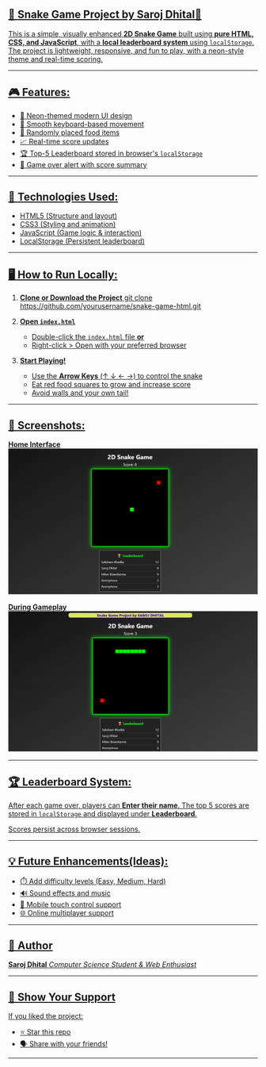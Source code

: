 <u><lu>
## 🐍 <u>**Snake Game Project by Saroj Dhital**</u>🐍

This is a simple, visually enhanced **2D Snake Game** built using **pure HTML, CSS, and JavaScript**, with a **local leaderboard system** using `localStorage`. The project is lightweight, responsive, and fun to play, with a neon-style theme and real-time scoring.
***
## 🎮 **Features:**
- 🎨 Neon-themed modern UI design
- 🧠 Smooth keyboard-based movement
- 🍎 Randomly placed food items
- 📈 Real-time score updates
- 🏆 Top-5 Leaderboard stored in browser's `localStorage`
- 🛑 Game over alert with score summary
***
## 🧱 **Technologies Used:**
        
- HTML5 (Structure and layout)       
- CSS3 (Styling and animation)      
- JavaScript (Game logic & interaction)   
- LocalStorage (Persistent leaderboard)  
***
## 🖥️ **How to Run Locally:**

1. **Clone or Download the Project**
   git clone https://github.com/yourusername/snake-game-html.git

2. **Open `index.html`**

   * Double-click the `index.html` file **or**
   * Right-click > Open with your preferred browser

3. **Start Playing!**

   * Use the **Arrow Keys** (↑ ↓ ← →) to control the snake
   * Eat red food squares to grow and increase score
   * Avoid walls and your own tail!
***

## 📸 **Screenshots:**

**Home Interface**
![image alt](https://github.com/Git-Hub-dot/Snake-Game-Project/blob/a4884b1d5f8e1cad77e626a766f7dda340485417/Home%20Interface.png)

**During Gameplay**
![image alt](https://github.com/Git-Hub-dot/Snake-Game-Project/blob/3e9ac9525eccc660aa091c1a2a1ba3f3e764ba4b/Game%20On.png)
***


## 🏆 **Leaderboard System:**

 After each game over, players can **Enter their name**.
 The top 5 scores are stored in `localStorage` and displayed under **Leaderboard**.
 
 Scores persist across browser sessions.
***
## 💡 Future Enhancements(Ideas):

* ⏱️ Add difficulty levels (Easy, Medium, Hard)
* 🔊 Sound effects and music
* 📱 Mobile touch control support
* 🌐 Online multiplayer support
***
## 🙌 Author

**Saroj Dhital**
*Computer Science Student & Web Enthusiast*
***
## 🌟 Show Your Support

If you liked the project:

* ⭐️ Star this repo
* 🗣 Share with your friends!
***
